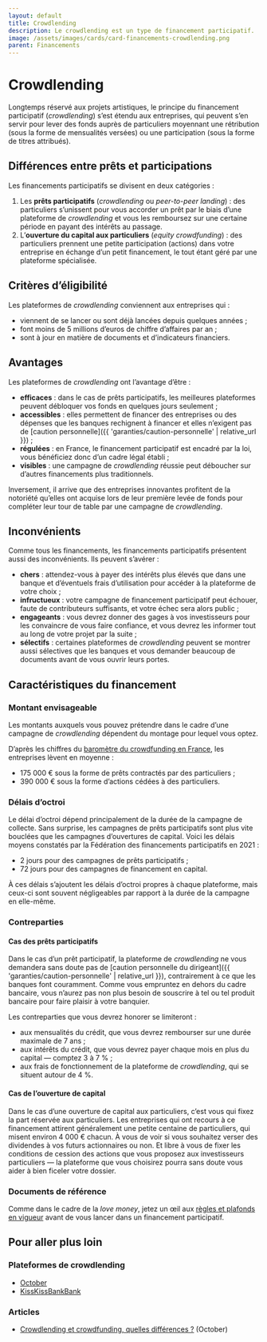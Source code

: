 ```yaml
---
layout: default
title: Crowdlending
description: Le crowdlending est un type de financement participatif.
image: /assets/images/cards/card-financements-crowdlending.png
parent: Financements
---
```


# Crowdlending

Longtemps réservé aux projets artistiques, le principe du financement participatif (_crowdlending_) s’est étendu aux entreprises, qui peuvent s’en servir pour lever des fonds auprès de particuliers moyennant une rétribution (sous la forme de mensualités versées) ou une participation (sous la forme de titres attribués).

## Différences entre prêts et participations

Les financements participatifs se divisent en deux catégories :

1. Les **prêts participatifs** (_crowdlending_ ou _peer-to-peer landing_) : des particuliers s’unissent pour vous accorder un prêt par le biais d’une plateforme de _crowdlending_ et vous les remboursez sur une certaine période en payant des intérêts au passage.
2. L’**ouverture du capital aux particuliers** (_equity crowdfunding_) : des particuliers prennent une petite participation (actions) dans votre entreprise en échange d’un petit financement, le tout étant géré par une plateforme spécialisée.

## Critères d’éligibilité

Les plateformes de _crowdlending_ conviennent aux entreprises qui :

- viennent de se lancer ou sont déjà lancées depuis quelques années ;
- font moins de 5 millions d’euros de chiffre d’affaires par an ;
- sont à jour en matière de documents et d’indicateurs financiers.

## Avantages

Les plateformes de _crowdlending_ ont l’avantage d’être :

- **efficaces** : dans le cas de prêts participatifs, les meilleures plateformes peuvent débloquer vos fonds en quelques jours seulement ;
- **accessibles** : elles permettent de financer des entreprises ou des dépenses que les banques rechignent à financer et elles n’exigent pas de [caution personnelle]({{ 'garanties/caution-personnelle' | relative_url }}) ;
- **régulées** : en France, le financement participatif est encadré par la loi, vous bénéficiez donc d’un cadre légal établi ;
- **visibles** : une campagne de _crowdlending_ réussie peut déboucher sur d’autres financements plus traditionnels.

Inversement, il arrive que des entreprises innovantes profitent de la notoriété qu’elles ont acquise lors de leur première levée de fonds pour compléter leur tour de table par une campagne de _crowdlending_.

## Inconvénients

Comme tous les financements, les financements participatifs présentent aussi des inconvénients. Ils peuvent s’avérer :

- **chers** : attendez-vous à payer des intérêts plus élevés que dans une banque et d’éventuels frais d’utilisation pour accéder à la plateforme de votre choix ;
- **infructueux** : votre campagne de financement participatif peut échouer, faute de contributeurs suffisants, et votre échec sera alors public ;
- **engageants** : vous devrez donner des gages à vos investisseurs pour les convaincre de vous faire confiance, et vous devrez les informer tout au long de votre projet par la suite ;
- **sélectifs** : certaines plateformes de _crowdlending_ peuvent se montrer aussi sélectives que les banques et vous demander beaucoup de documents avant de vous ouvrir leurs portes.

## Caractéristiques du financement

### Montant envisageable

Les montants auxquels vous pouvez prétendre dans le cadre d’une campagne de _crowdlending_ dépendent du montage pour lequel vous optez.

D’après les chiffres du [baromètre du crowdfunding en France](https://www.mazars.fr/Accueil/Insights/Publications-et-evenements/Etudes/Barometre-2021-du-crowdfunding-en-France), les entreprises lèvent en moyenne :

- 175 000 € sous la forme de prêts contractés par des particuliers ;
- 390 000 € sous la forme d’actions cédées à des particuliers.

### Délais d’octroi

Le délai d’octroi dépend principalement de la durée de la campagne de collecte. Sans surprise, les campagnes de prêts participatifs sont plus vite bouclées que les campagnes d’ouvertures de capital. Voici les délais moyens constatés par la Fédération des financements participatifs en 2021 :

- 2 jours pour des campagnes de prêts participatifs ;
- 72 jours pour des campagnes de financement en capital.

À ces délais s’ajoutent les délais d’octroi propres à chaque plateforme, mais ceux-ci sont souvent négligeables par rapport à la durée de la campagne en elle-même.

### Contreparties

#### Cas des prêts participatifs

Dans le cas d’un prêt participatif, la plateforme de _crowdlending_ ne vous demandera sans doute pas de [caution personnelle du dirigeant]({{ 'garanties/caution-personnelle' | relative_url }}), contrairement à ce que les banques font couramment. Comme vous empruntez en dehors du cadre bancaire, vous n’aurez pas non plus besoin de souscrire à tel ou tel produit bancaire pour faire plaisir à votre banquier.

Les contreparties que vous devrez honorer se limiteront :

- aux mensualités du crédit, que vous devrez rembourser sur une durée maximale de 7 ans ;
- aux intérêts du crédit, que vous devrez payer chaque mois en plus du capital — comptez 3 à 7 % ;
- aux frais de fonctionnement de la plateforme de _crowdlending_, qui se situent autour de 4 %.

#### Cas de l’ouverture de capital

Dans le cas d’une ouverture de capital aux particuliers, c’est vous qui fixez la part réservée aux particuliers. Les entreprises qui ont recours à ce financement attirent généralement une petite centaine de particuliers, qui misent environ 4 000 € chacun. À vous de voir si vous souhaitez verser des dividendes à vos futurs actionnaires ou non. Et libre à vous de fixer les conditions de cession des actions que vous proposez aux investisseurs particuliers — la plateforme que vous choisirez pourra sans doute vous aider à bien ficeler votre dossier.

### Documents de référence

Comme dans le cadre de la _love money_, jetez un œil aux [règles et plafonds en vigueur](https://www.economie.gouv.fr/entreprises/crowdfunding-financement-participatif) avant de vous lancer dans un financement participatif.

## Pour aller plus loin

### Plateformes de crowdlending

- [October](https://fr.october.eu)
- [KissKissBankBank](https://www.kisskissbankbank.com)

### Articles

- [Crowdlending et crowdfunding, quelles différences ?](https://fr.october.eu/crowdlending-et-crowdfunding-quelles-differences/) (October)
